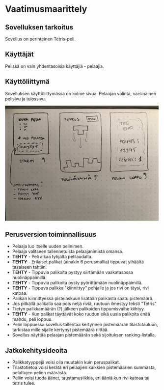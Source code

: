 # Vaatimusmaarittely

## Sovelluksen tarkoitus
Sovellus on perinteinen Tetris-peli.

## Käyttäjät
Pelissä on vain yhdentasoisia käyttäjiä - pelaajia. 

## Käyttöliittymä
Sovelluksen käyttöliittymässä on kolme sivua: Pelaajan valinta, varsinainen pelisivu ja tulossivu.

<img src="https://github.com/LauraACodes/ot-harjoitustyo/blob/master/dokumentaatio/kuvat/kayttoliittyma1.jpg" width="500">

## Perusversion toiminnallisuus
* Pelaaja luo itselle uuden pelinimen.
* Pelaaja valitseen tallennetuista pelaajanimistä omansa.
* **TEHTY** - Peli alkaa tyhjältä pelilaudalta.
* **TEHTY** - Erilaiset palikat (ainakin 6 perusmallia) tippuvat ylhäältä tasaiseen tahtiin.
* **TEHTY** - Tippuvia palikoita pystyy siirtämään vaakatasossa nuolinäppäimillä.
* **TEHTY** - Tippuvia palikoita pysty pyörittämään nuolinäppäimillä.
* **TEHTY** - Tippuva palikka "kiinnittyy" pohjalle ja jos rivi on täysi, rivi katoaa.
* Palikan kiinnittyessä pistelaskuun lisätään palikasta saatu pistemäärä.
* Jos pitkällä palikalla saa pois neljä riviä, ruutuun ilmestyy teksti "Tetris"
* Tietyn palikkamäärän (?) jälkeen palikoiden tippumisvaihe kiihtyy.
* **TEHTY** - Kun palikat täyttävät koko ruudun eikä uusia palikoita enää mahdu, peli loppuu.
* Pelin loppuessa sovellus tallentaa kertyneen pistemäärän tilastotauluun, tarkistaa mille sijalle kertynyt pistemäärä riittää.
* Sovellus näyttää pelaajan pistemäärän sekä sijoituksen ranking-listalla.

## Jatkokehitysideoita
* Palikkatyyppejä voisi olla muutakin kuin peruspalikat.
* Tilastotietoa voisi kerätä eri pelaajien kaikkien pistemäärien summasta, pelattujen pelien määrästä.
* Peliin voisi tuoda äänet, taustamusiikkia, eri ääniä kun rivi katoaa tai tetris tulee.




